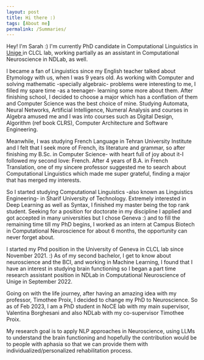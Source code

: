 ```yaml
---
layout: post
title: Hi there :)
tags: [About me]
permalink: /Summaries/
---
```


Hey! I'm Sarah :) I'm currently PhD candidate in Computational Linguistics in <a href ="https://www.unige.ch"> Unige </a> in CLCL lab, working partially as an assistant in Computational Neuroscience in NDLab, as well.

I became a fan of Linguistics since my English teacher talked about Etymology with us, when I was 9 years old. As working with Computer and solving mathematic -specially algebraic- problems were interesting to me, I filled my spare time -as a teenager- learning some more about them. After finishing school, I decided to choose a major which has a conflation of them and Computer Science was the best choice of mine. Studying Automata, Neural Networks, Artificial Intelligence, Numeral Analysis and courses in Algebra amused me and I was into courses such as Digital Design, Algorithm (ref book CLRS), Computer Architecture and Software Engineering. 

Meanwhile, I was studying French Language in Tehran University Institute and I felt that I seek more of French, its literature and grammar, so after finishing my B.Sc. in Computer Science- with heart full of joy about it-I followed my second love: French. 
After 4 years of B.A. in French Translation, one of my sincere professor suggested me to search about Computational Linguistics which made me super grateful, finding a major that has merged my interests. 

So I started studying Computational Linguistics -also known as Linguistics Engineering- in Sharif University of Technology. Extremely interested in Deep Learning as well as Syntax, I finished my master being the top rank student. 
Seeking for a position for doctorate in my discipline I applied and got accepted in many universities but I chose Geneva :) and to fill the remaining time till my PhD begins, I worked as an intern at Campus Biotech in Computational Neuroscience for about 6 months, the opportunity can never forget about.

I started my Phd position in the University of Geneva in CLCL lab since November 2021. :) 
As of my second bachelor, I get to know about neuroscience and the BCI, and working in Machine Learning, I found that I have an interest in studying brain functioning so I began a part time research assistant position in NDLab in Computational Neuroscience of Unige in September 2022.

Going on with the life journey, after having an amazing idea with my professor, Timothee Proix, I decided to change my PhD to Neuroscience. So as of Feb 2023, I am a PhD student in NoCE lab with my main supervisor, Valentina Borghesani and also NDLab with my co-supervisor Timothee Proix.

My research goal is to apply NLP approaches in Neuroscience, using LLMs to understand the brain functioning and hopefully the contribution would be to people with aphasia so that we can provide them with individualized/personalized rehabilitation process.

<!-- Source:

```markdown
- [x] Eating
- [ ] Walking
  - [ ] Running
- [ ] Sleeping
```

Rendered:

- [x] Eating
- [ ] Walking
  - [ ] Running
- [ ] Sleeping -->
